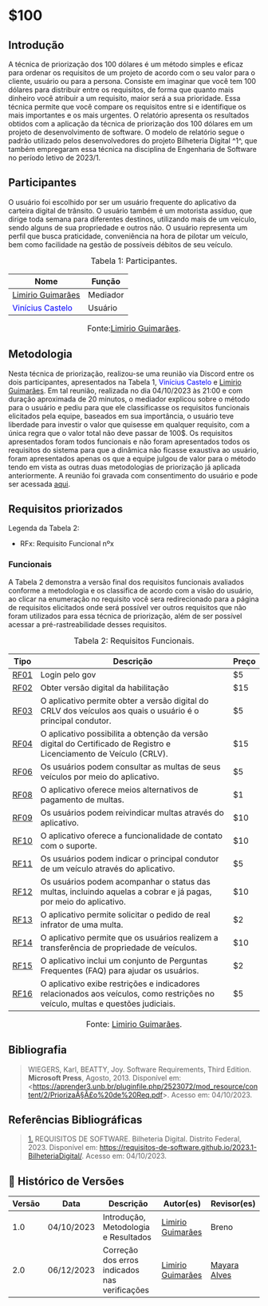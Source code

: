 # $100

## Introdução

A técnica de priorização dos 100 dólares é um método simples e eficaz para ordenar os requisitos de um projeto de acordo com o seu valor para o cliente, usuário ou para a persona. 
Consiste em imaginar que você tem 100 dólares para distribuir entre os requisitos, de forma que quanto mais dinheiro você atribuir a um requisito, maior será a sua prioridade. 
Essa técnica permite que você compare os requisitos entre si e identifique os mais importantes e os mais urgentes. O relatório apresenta os resultados obtidos com a aplicação da técnica
de priorização dos 100 dólares em um projeto de desenvolvimento de software. O modelo de relatório segue o padrão utilizado pelos desenvolvedores do projeto Bilheteria Digital ^1^, que também 
empregaram essa técnica na disciplina de Engenharia de Software no período letivo de 2023/1.

## Participantes

O usuário foi escolhido por ser um usuário frequente do aplicativo da carteira digital de trânsito. O usuário também é um motorista assíduo, que dirige toda semana para diferentes destinos, 
utilizando mais de um veículo, sendo alguns de sua propriedade e outros não. O usuário representa um perfil que busca praticidade, conveniência  na hora de pilotar um veículo, 
bem como facilidade na gestão de possíveis débitos de seu veículo.

<font size="3"><p style="text-align: center">Tabela 1: Participantes.</p></font>

<center>

Nome| Função|
-----|---------|
[Limirio Guimarães](https://github.com/LimirioGuimaraes) |  Mediador
<span style = "color: blue"> Vinícius Castelo</span> | Usuário

</center>

<font size="3"><p style="text-align: center">Fonte:[Limirio Guimarães](https://github.com/LimirioGuimaraes).</p></font>

## Metodologia

Nesta técnica de priorização, realizou-se uma reunião via Discord entre os dois participantes, apresentados na Tabela 1, <span style = "color: blue"> Vinícius Castelo</span> e [Limirio Guimarães](https://github.com/LimirioGuimaraes).
Em tal reunião, realizada no dia 04/10/2023 às 21:00 e com duração aproximada de 20 minutos, o mediador explicou sobre o método para o usuário e pediu para que ele classificasse os 
requisitos funcionais elicitados pela equipe, baseados em sua importância, o usuário teve liberdade para investir o valor que quisesse em qualquer requisito, com a única regra que o valor total não 
deve passar de 100$. Os requisitos apresentados foram todos funcionais e não foram apresentados todos os requisitos do sistema para que a dinâmica não ficasse exaustiva ao usuário, foram 
apresentados apenas os que a equipe julgou de valor para o método tendo em vista as outras duas metodologias de priorização já aplicada anteriormente. A reunião foi gravada com consentimento 
do usuário e pode ser acessada [aqui](https://youtu.be/Qw17km53rJU).


## Requisitos priorizados

Legenda da Tabela 2:

* RFx: Requisito Funcional nºx

### Funcionais

A Tabela 2 demonstra a versão final dos requisitos funcionais avaliados conforme a metodologia e os classifica de acordo com a visão do usuário, ao clicar na enumeração no requisito você sera redirecionado para a página de requisitos elicitados onde será possível ver outros requisitos que não foram utilizados para essa técnica de priorização, além de ser possível acessar a pré-rastreabilidade desses requisitos.

<font size="3"><p style="text-align: center">Tabela 2: Requisitos Funcionais.</p></font>

<center>

| Tipo |             Descrição            |   Preço |
|------|----------------------------------|--------|
| [RF01](https://requisitos-de-software.github.io/2023.2-Carteira_Digital_de_Transito/elicitação/requisitos_elicitados/) | Login pelo gov | $5 |
| [RF02](https://requisitos-de-software.github.io/2023.2-Carteira_Digital_de_Transito/elicitação/requisitos_elicitados/) | Obter versão digital da habilitação | $15 |
| [RF03](https://requisitos-de-software.github.io/2023.2-Carteira_Digital_de_Transito/elicitação/requisitos_elicitados/) | O aplicativo permite obter a versão digital do CRLV dos veículos aos quais o usuário é o principal condutor. | $5 |
| [RF04](https://requisitos-de-software.github.io/2023.2-Carteira_Digital_de_Transito/elicitação/requisitos_elicitados/) | O aplicativo possibilita a obtenção da versão digital do Certificado de Registro e Licenciamento de Veículo (CRLV). | $15 |
| [RF06](https://requisitos-de-software.github.io/2023.2-Carteira_Digital_de_Transito/elicitação/requisitos_elicitados/) | Os usuários podem consultar as multas de seus veículos por meio do aplicativo. | $5 |
| [RF08](https://requisitos-de-software.github.io/2023.2-Carteira_Digital_de_Transito/elicitação/requisitos_elicitados/) | O aplicativo oferece meios alternativos de pagamento de multas. | $1 |
| [RF09](https://requisitos-de-software.github.io/2023.2-Carteira_Digital_de_Transito/elicitação/requisitos_elicitados/) | Os usuários podem reivindicar multas através do aplicativo. | $10 |
| [RF10](https://requisitos-de-software.github.io/2023.2-Carteira_Digital_de_Transito/elicitação/requisitos_elicitados/) | O aplicativo oferece a funcionalidade de contato com o suporte. | $10 |
| [RF11](https://requisitos-de-software.github.io/2023.2-Carteira_Digital_de_Transito/elicitação/requisitos_elicitados/) | Os usuários podem indicar o principal condutor de um veículo através do aplicativo. | $5 |
| [RF12](https://requisitos-de-software.github.io/2023.2-Carteira_Digital_de_Transito/elicitação/requisitos_elicitados/) | Os usuários podem acompanhar o status das multas, incluindo aquelas a cobrar e já pagas, por meio do aplicativo. | $10 |
| [RF13](https://requisitos-de-software.github.io/2023.2-Carteira_Digital_de_Transito/elicitação/requisitos_elicitados/) | O aplicativo permite solicitar o pedido de real infrator de uma multa. | $2 |
| [RF14](https://requisitos-de-software.github.io/2023.2-Carteira_Digital_de_Transito/elicitação/requisitos_elicitados/) | O aplicativo permite que os usuários realizem a transferência de propriedade de veículos. | $10 |
| [RF15](https://requisitos-de-software.github.io/2023.2-Carteira_Digital_de_Transito/elicitação/requisitos_elicitados/) | O aplicativo inclui um conjunto de Perguntas Frequentes (FAQ) para ajudar os usuários. | $2 |
| [RF16](https://requisitos-de-software.github.io/2023.2-Carteira_Digital_de_Transito/elicitação/requisitos_elicitados/) | O aplicativo exibe restrições e indicadores relacionados aos veículos, como restrições no veículo, multas e questões judiciais. | $5 |

</center>

<font size="3"><p style="text-align: center">Fonte: [Limirio Guimarães](https://github.com/LimirioGuimaraes).</p></font>

## Bibliografia

>WIEGERS, Karl, BEATTY, Joy. Software Requirements, Third Edition. **Microsoft Press**, Agosto, 2013. Disponível em: <<https://aprender3.unb.br/pluginfile.php/2523072/mod_resource/content/2/PriorizaÃ§Ã£o%20de%20Req.pdf>>. Acesso em: 04/10/2023.

## Referências Bibliográficas



> <a id=“RP1” href=“#TEC1”>1.</a> REQUISITOS DE SOFTWARE. Bilheteria Digital. Distrito Federal, 2023. Disponível em: <https://requisitos-de-software.github.io/2023.1-BilheteriaDigital/>. Acesso em: 04/10/2023.

## 📑 Histórico de Versões

Versão  | Data | Descrição | Autor(es) | Revisor(es)
---------- | -----  | ------ | ---------- | ----------
 1.0 | 04/10/2023 | Introdução, Metodologia e Resultados |[Limirio Guimarães](https://github.com/LimirioGuimaraes)|Breno |
 2.0 | 06/12/2023 | Correção dos erros indicados nas verificações |[Limirio Guimarães](https://github.com/LimirioGuimaraes)| [Mayara Alves](https://github.com/Mayara-tech) |
 
